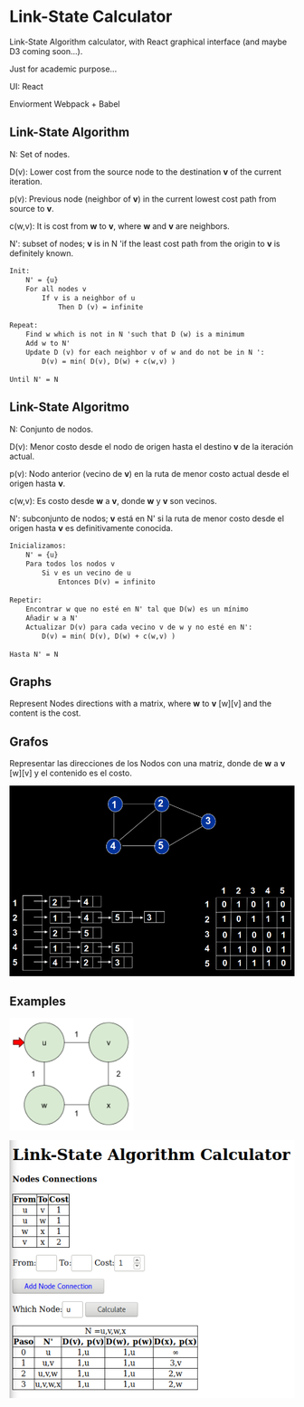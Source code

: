 # Link-State Calculator

Link-State Algorithm calculator, with React graphical interface (and maybe D3 coming soon...).

Just for academic purpose...

UI: React

Enviorment Webpack + Babel

## Link-State Algorithm

N: Set of nodes.

D(v): Lower cost from the source node to the destination **v** of the current iteration.

p(v): Previous node (neighbor of **v**) in the current lowest cost path from source to **v**.

c(w,v): It is cost from **w** to **v**, where **w** and **v** are neighbors.

N': subset of nodes; **v** is in N 'if the least cost path from the origin to **v** is definitely known.

```
Init:
    N' = {u}
    For all nodes v
        If v is a neighbor of u
            Then D (v) = infinite

Repeat:
    Find w which is not in N 'such that D (w) is a minimum
    Add w to N'
    Update D (v) for each neighbor v of w and do not be in N ':
        D(v) = min( D(v), D(w) + c(w,v) )

Until N' = N
```

## Link-State Algoritmo

N: Conjunto de nodos.

D(v): Menor costo desde el nodo de origen hasta el destino **v** de la iteración actual.

p(v): Nodo anterior (vecino de **v**) en la ruta de menor costo actual desde el origen hasta **v**.

c(w,v): Es costo desde **w** a **v**, donde **w** y **v** son vecinos.

N': subconjunto de nodos; **v** está en N' si la ruta de menor costo desde el origen hasta **v** es definitivamente conocida.

```
Inicializamos:
    N' = {u}
    Para todos los nodos v
        Si v es un vecino de u
            Entonces D(v) = infinito

Repetir:
    Encontrar w que no esté en N' tal que D(w) es un mínimo
    Añadir w a N'
    Actualizar D(v) para cada vecino v de w y no esté en N':
        D(v) = min( D(v), D(w) + c(w,v) )

Hasta N' = N
```


## Graphs

Represent Nodes directions with a matrix, where **w** to **v** [w][v] and the content is the cost.

## Grafos

Representar las direcciones de los Nodos con una matriz, donde de **w** a **v** [w][v] y el contenido es el costo.

![Alt text](graph.png)


## Examples

![Alt text](Nodes_Example.png)

![Alt text](LinkState_Example.png)